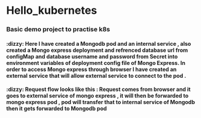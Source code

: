 # Hello_kubernetes
<h3> Basic demo project to practise k8s</h3>

<h4>:dizzy: Here I have created a Mongodb pod and an internal service , also created a Mongo express deployment and refrenced database url from configMap and database username and password from Secret into environment variables of deployment config file of Mongo Express. In order to access Mongo express through browser I have created an external service that will allow external service to connect to the pod .
</h4>

<h4> 
:dizzy: Request flow looks like this :
Request comes from browser and it goes to external service of mongo express , it will then be forwarded to mongo express pod , pod will transfer that to internal service of Mongodb then it gets forwarded to Mongodb pod </h4>
<img src ="">
<img src ="">
<img src ="">
<img src ="">
